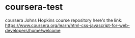 # coursera-test
coursera Johns Hopkins course repository
here's the link: https://www.coursera.org/learn/html-css-javascript-for-web-developers/home/welcome
